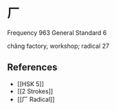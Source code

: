 # 厂
Frequency 963
General Standard 6

chǎng
factory, workshop; radical 27

## References
- [[HSK 5]]
- [[2 Strokes]]
- [[厂 Radical]]